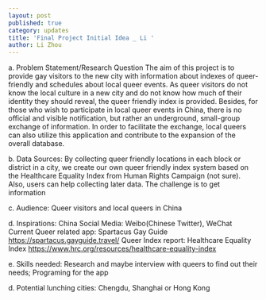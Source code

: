 ```yaml
---
layout: post
published: true
category: updates
title: 'Final Project Initial Idea _ Li '
author: Li Zhou
---
```

a. Problem Statement/Research Question
The aim of this project is to provide gay visitors to the new city with information about indexes of queer-friendly and schedules about local queer events. As queer visitors do not know the local culture in a new city and do not know how much of their identity they should reveal, the queer friendly index is provided. Besides, for those who wish to participate in local queer events in China, there is no official and visible notification, but rather an underground, small-group exchange of information. In order to facilitate the exchange, local queers can also utilize this application and contribute to the expansion of the overall database.

b. Data Sources:
By collecting queer friendly locations in each block or district in a city, we create our own queer friendly index system based on the Healthcare Equality Index from Human Rights Campaign (not sure). Also, users can help collecting later data. The challenge is to get information 

c. Audience:
Queer visitors and local queers in China

d. Inspirations:
China Social Media: Weibo(Chinese Twitter), WeChat
Current Queer related app: Spartacus Gay Guide https://spartacus.gayguide.travel/
Queer Index report: Healthcare Equality Index https://www.hrc.org/resources/healthcare-equality-index

e. Skills needed:
Research and maybe interview with queers to find out their needs;
Programing for the app

d. Potential lunching cities:
Chengdu, Shanghai or Hong Kong
